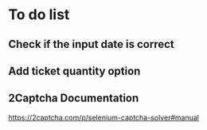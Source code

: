 # To do list

## Check if the input date is correct

## Add ticket quantity option

## 2Captcha Documentation

https://2captcha.com/p/selenium-captcha-solver#manual
